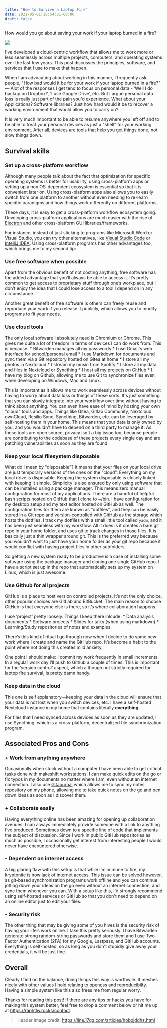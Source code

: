```yaml
---
title: "How to Survive a Laptop Fire"
date: 2021-05-01T18:54:31+08:00
draft: false
---
```


How would you go about saving your work if your laptop burned in a fire?

![](/images/fire-burning-laptop-flame.jpg)

I've developed a cloud-centric workflow that allows me to work more or less seamlessly across multiple projects, computers, and operating systems over the last few years. This post discusses the principles, software, and services that I use to make that happen.

When I am advocating about working in this manner, I frequently ask people, "How bad would it be for your work if your laptop burned in a fire?" &mdash; Alot of the responses I get tend to focus on personal data - ‘Well I do backup on Dropbox!’, ‘I use Google Drive’, etc. But I argue personal data loss is really just part of the pain you'd experience. What about your Applications? Software libraries? Just how hard would it be to recover a working environment that would allow you to carry on?

It is very much important to be able to resume anywhere you left off and to be able to treat your personal devices as just a "shell" for your working environment. After all, devices are tools that help you get things done, not slow things down.

## Survival skills

### Set up a cross-platform workflow

Although many people talk about the fact that optimization for specific operating systems is better for usability, using cross-platform apps or setting up a non OS-dependent ecosystem is essential so that it is convenient later on. Using cross-platform apps also allows you to easily switch from one platform to another without even needing to re-learn specific paradigms and how things work differently on different platforms.

These days, it is easy to get a cross-platform workflow ecosystem going. Developing cross-platform applications are much easier with the rise of [Electron](https://www.electronjs.org/) and other cross-platform GUI libraries/frameworks.

For instance, instead of just sticking to programs like Microsoft Word or Visual Studio, you can try other alternatives, like [Visual Studio Code](https://code.visualstudio.com) or [IntelliJ IDEA](https://www.jetbrains.com/idea/). Using cross-platform programs has other advantages too, which brings me to my second tip:

### Use free software when possible

Apart from the obvious benefit of not costing anything, free software has the added advantage that you’ll always be able to access it. It’s pretty common to get access to proprietary stuff through one’s workplace, but I don’t enjoy the idea that I could lose access to a tool I depend on in any circumstance.

Another great benefit of free software is others can freely reuse and reproduce your work if you release it publicly, which allows you to modify programs to fit your needs.

### Use cloud tools

The only local software I absolutely need is Chromium or Chrome. This gives me quite a lot of freedom in terms of devices I can do work from. This is because: * Bitwarden manages all my passwords * I use Gmail's web interface for school/personal email * I use Markdown for documents and sync them via a Git repository hosted on Gitea at home * I store all my photos in Nextcloud * I stream my music from Spotify * I store all my data and files in Nextcloud or Syncthing * I host all my projects on GitHub * I have my blog on Github, allowing me to use Git to synchronize files even when developing on Windows, Mac and Linux.

This is important as it allows me to work seamlessly across devices without having to worry about data loss or things of those sorts. It's just something that you can slowly integrate into your workflow over time without having to think about anything. You can even have ease of mind by hosting your own "cloud" tools and apps. Things like Gitea, Gitlab Community, Nextcloud, ownCloud, Resilio Sync, Syncthing, Bitwarden, etc. can be leveraged by self-hosting them in your home. This means that your data is only owned by you, and you wouldn't have to depend on a third party to manage it. As these tools are open source, privacy isn't a big issue too, because people are contributing to the codebase of these projects every single day and are patching vulnerabilities as soon as they are found.

### Keep your local filesystem disposable

What do I mean by "disposable"? It means that your files on your local drive are just temporary versions of the ones on the "cloud". Everything on my local drive is disposable. Keeping the system disposable is closely linked with keeping it simple. Simplicity is also ensured by only using software that can be installed using a package manager. This means zero manual configuration for most of my applications. There are a handful of helpful bash scripts hosted on GitHub that I clone to ~/bin. I have configuration for my desktop setup and my text editor hosted on GitHub as well. The configuration files for them are known as "dotfiles", and they can be easily stored in a Git repo and version-controlled with GitHub as the storage which hosts the dotfiles. I track my dotfiles with a small little tool called `yadm`, and it has been just seamless with my workflow. All it does is it creates a bare git repo in your home folder, and uses git to track changes in those files. It is basically just a thin wrapper around git. This is the preferred way because you wouldn't want to just have your home folder as your git repo because it would conflict with having project files in other subfolders.

So getting a new system ready to be productive is a case of installing some software using the package manager and cloning one single GitHub repo. I have a script set up in the repo that automatically sets up my system on Linux, which is just awesome.

### Use Github for all projects

GitHub is a place to host version controlled projects. It’s not the only choice, other popular choices are GitLab and BitBucket. The main reason to choose GitHub is that everyone else is there, so it’s where collaboration happens.

I use ‘project’ pretty loosely. Things I keep there inlcude: * Data analysis documents * Software projects * Slides for talks (when using markdown) * Learning/Study repositories of notes and examples.

There’s this kind of ritual I go through now when I decide to do some new work where I create and name the GitHub repo. It’s become a habit to the point where not doing this creates mild anxiety.

One point I should make: I commit my work frequently in small increments. In a regular work day I’ll push to Github a couple of times. This is important for the ‘version control’ aspect, which although not strictly required for laptop fire survival, is pretty damn handy.

### Keep data in the cloud

This one is self explanatory&mdash;keeping your data in the cloud will ensure that your data is not lost when you switch devices, etc. I have a self-hosted Nextcloud instance in my home that contains literally **everything**.

For files that I need synced across devices as soon as they are updated, I use Syncthing, which is a cross-platform, decentralized file synchronization program.

## Associated Pros and Cons

### + Work from anything anywhere

Occasionally when stuck without a computer I have been able to get critical tasks done with makeshift workstations. I can make quick edits on the go or fix typos in my documents no matter where I am, even without an internet connection. I also use [GitJournal](https://gitjournal.io/) which allows me to sync my notes repository on my phone, allowing me to take quick notes on the go and pen down ideas as soon as I discover them.

### + Collaborate easily

Having everything online has been amazing for opening up collaboration avenues. I can always immediately provide someone with a link to anything I’ve produced. Sometimes down to a specific line of code that implements the subject of discussion. Since I work in public GitHub repositories as much as possible, I occasionally get interest from interesting people I would never have encountered otherwise.

### - Dependent on internet access

A big glaring flaw with this setup is that while I’m immune to fire, my kryptonite is now lack of internet access. This issue can be solved however, as git-based synchronization programs work offline and you can continue jotting down your ideas on the go even without an internet connection, and sync them whenever you can. With a setup like this, I'd strongly recommend using self-hosted services or GitHub so that you don't need to depend on an online editor just to edit your files.

### - Security risk

The other thing that may be giving some of you hives is the security risk of having your life’s work online. I take this pretty seriously. I have Bitwarden generate strong random-string passwords and store them and I use Two-Factor Authentication (2FA) for my Google, Lastpass, and GitHub accounts. Everything is self-hosted, so as long as you don't stupidly give away your credentials, it will be just fine.

## Overall

Clearly I find on the balance, doing things this way is worthwile. It meshes nicely with other values I hold relating to openess and reproducibilty. Having a simple system like this also frees me from regular worry.

Thanks for reading this post! If there are any tips or hacks you have for making this system better, feel free to drop a comment below or hit me up at <https://raphtlw.rocks/contact>.

> Header image credit: https://line.17qq.com/articles/hobojddhz.html

